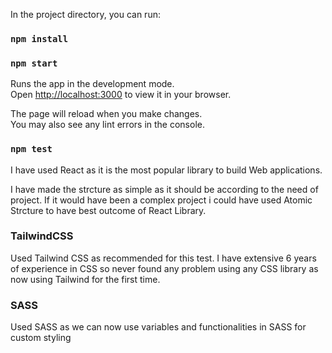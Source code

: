 In the project directory, you can run:

### `npm install`

### `npm start`

Runs the app in the development mode.\
Open [http://localhost:3000](http://localhost:3000) to view it in your browser.

The page will reload when you make changes.\
You may also see any lint errors in the console.

### `npm test`

I have used React as it is the most popular library to build Web applications.

I have made the strcture as simple as it should be according to the need of project. If it would have been a complex project i could have used Atomic Strcture to have best outcome of React Library.

### TailwindCSS

Used Tailwind CSS as recommended for this test. I have extensive 6 years of experience in CSS so never found any problem using any CSS library as now using Tailwind for the first time.

### SASS

Used SASS as we can now use variables and functionalities in SASS for custom styling
